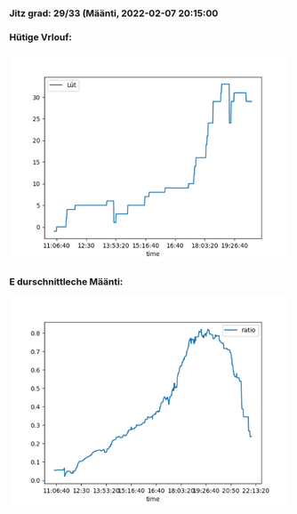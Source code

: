 ### Jitz grad: 29/33 (Määnti, 2022-02-07 20:15:00

### Hütige Vrlouf:
![Graph](Today.png)

### E durschnittleche Määnti:
![Graph](Määnti.png)